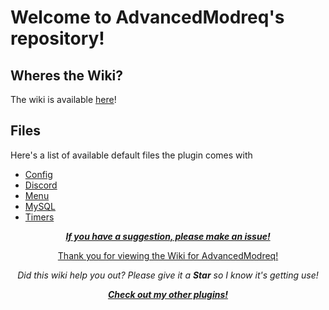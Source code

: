 # Welcome to AdvancedModreq's  repository! #

## Wheres the Wiki?
The wiki is available [here](https://github.com/SuperRonanCraft/AdvancedModreq/wiki)!

## Files
Here's a list of available default files the plugin comes with
- [Config](files/config.yml)
- [Discord](files/discord.yml)
- [Menu](files/menu.yml)
- [MySQL](files/mysql.yml)
- [Timers](files/timers.yml)   
    
<p align="center">
  <b><i><a href="https://github.com/SuperRonanCraft/AdvancedModreq/issues">If you have a suggestion, please make an issue!</a></i></b></p>
<p align="center">
  <a href="https://www.spigotmc.org/resources/40528/">Thank you for viewing the Wiki for AdvancedModreq!</a>
</p>
<p align="center"><i>
  <a>Did this wiki help you out? Please give it a <b>Star</b> so I know it's getting use!</a></i>
</p>
<p align="center">
  <b><i><a href="https://www.spigotmc.org/resources/authors/superronancraft.13025/">Check out my other plugins!</a></i></b>
</p>